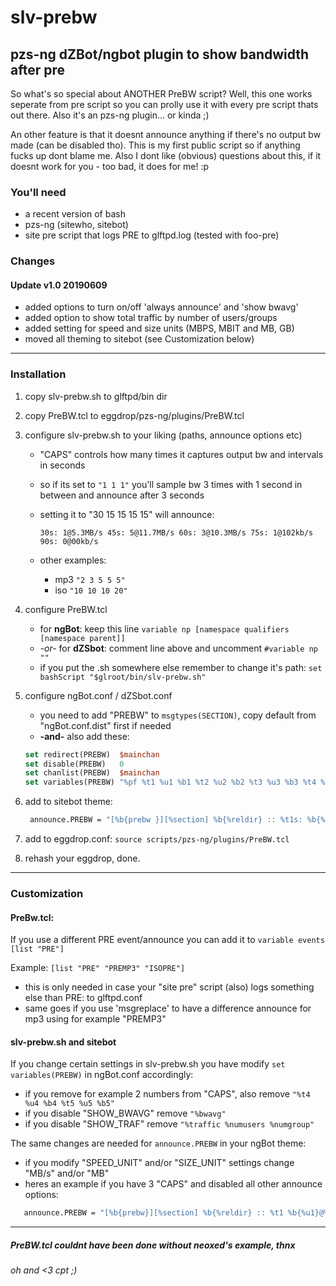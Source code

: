 # slv-prebw

## pzs-ng dZBot/ngbot plugin to show bandwidth after pre

So what's so special about ANOTHER PreBW script? Well, this one works
seperate from pre script so you can prolly use it with every pre script
thats out there. Also it's an pzs-ng plugin... or kinda ;)

An other feature is that it doesnt announce anything if there's no output bw
made (can be disabled tho). This is my first public script so if anything
fucks up dont blame me. Also I dont like (obvious) questions about this,
if it doesnt work for you - too bad, it does for me! :p

### You'll need

- a recent version of bash
- pzs-ng (sitewho, sitebot)
- site pre script that logs PRE to glftpd.log (tested with foo-pre)

### Changes

#### Update v1.0 20190609

- added options to turn on/off 'always announce' and 'show bwavg'
- added option to show total traffic by number of users/groups
- added setting for speed and size units (MBPS, MBIT and MB, GB)
- moved all theming to sitebot (see Customization below)

* * *

### Installation

1. copy slv-prebw.sh to glftpd/bin dir
2. copy PreBW.tcl to eggdrop/pzs-ng/plugins/PreBW.tcl
3. configure slv-prebw.sh to your liking (paths, announce options etc)

   - "CAPS" controls how many times it captures output bw and intervals in seconds
   - so if its set to `"1 1 1"` you'll sample bw 3 times with 1 second in between and announce after 3 seconds
   - setting it to "30 15 15 15 15" will announce:

         30s: 1@5.3MB/s 45s: 5@11.7MB/s 60s: 3@10.3MB/s 75s: 1@102kb/s 90s: 0@00kb/s

   - other examples:
      - mp3 `"2 3 5 5 5"`
      - iso `"10 10 10 20"`

4. configure PreBW.tcl

   - for **ngBot**: keep this line `variable np [namespace qualifiers [namespace parent]]`
   - *-or-* for **dZSbot**: comment line above and uncomment `#variable np ""`
   - if you put the .sh somewhere else remember to change it's path: `set bashScript "$glroot/bin/slv-prebw.sh"`

5. configure ngBot.conf / dZSbot.conf

   - you need to add "PREBW" to `msgtypes(SECTION)`, copy default from "ngBot.conf.dist" first if needed
   - **-and-** also add these:

   ```tcl
   set redirect(PREBW)  $mainchan
   set disable(PREBW)   0
   set chanlist(PREBW)  $mainchan
   set variables(PREBW) "%pf %t1 %u1 %b1 %t2 %u2 %b2 %t3 %u3 %b3 %t4 %u4 %b4 %t5 %u5 %b5 %bwavg %traffic %numusers %numgroups"
   ```

6. add to sitebot theme:

   ```tcl
    announce.PREBW = "[%b{prebw }][%section] %b{%reldir} :: %t1s: %b{%u1}@%b{%b1}MB/s %t2s: %b{%u2}@%b{%b2}MB/s %t3s: %b{%u3}@%b{%b3}MB/s %t4s: %b{%u4}@%b{%b4}MB/s %t5s: %b{%u5}@%b{%b5}MB/s :: avg: %b{%bwavg}MB/s :: %b{%traffic}MB by %b{%numusers}u/%b{%numgroups}g"
   ```

7. add to eggdrop.conf: `source scripts/pzs-ng/plugins/PreBW.tcl`
8. rehash your eggdrop, done.

* * *

### Customization

#### PreBw.tcl:

If you use a different PRE event/announce you can add it to `variable events [list "PRE"]`

Example: `[list "PRE" "PREMP3" "ISOPRE"]`

- this is only needed in case your "site pre" script (also) logs something else than PRE: to glftpd.conf
- same goes if you use 'msgreplace' to have a difference announce for mp3 using for example "PREMP3"

#### slv-prebw.sh and sitebot

If you change certain settings in slv-prebw.sh you have modify `set variables(PREBW)` in ngBot.conf accordingly:

- if you remove for example 2 numbers from "CAPS", also remove `"%t4 %u4 %b4 %t5 %u5 %b5"`
- if you disable "SHOW_BWAVG" remove `"%bwavg"`
- if you disable "SHOW_TRAF" remove `"%traffic %numusers %numgroup"`

The same changes are needed for `announce.PREBW` in your ngBot theme:

- if you modify "SPEED_UNIT" and/or "SIZE_UNIT" settings change "MB/s" and/or "MB"
- heres an example if you have 3 "CAPS" and disabled all other announce options:

```tcl
   announce.PREBW = "[%b{prebw}][%section] %b{%reldir} :: %t1 %b{%u1}@%b{%b1}MB/s %t2 %b{%u2}@%b{%b2}MB/s %t3 %b{%u3}@%b{%b3}MB/s"
```

* * *

##### PreBW.tcl couldnt have been done without neoxed's example, thnx

###### oh and <3 cpt ;)
